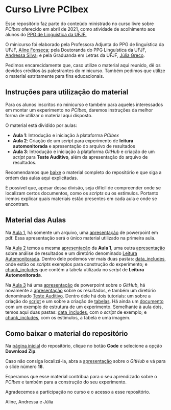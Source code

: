 # Curso Livre PCIbex

Esse repositório faz parte do conteúdo ministrado no curso livre sobre *PCIbex* oferecido em abril de 2021, como atividade de acolhimento aos alunos do [PPG de Linguística da UFJF.](https://www2.ufjf.br/ppglinguistica/)

O minicurso foi elaborado pela Professora Adjunta do PPG de linguística da UFJF, [Aline Fonseca](https://github.com/Alineafon); pela Doutoranda do PPG Linguística da UFJF, [Andressa Silva](https://github.com/asilva91); e pela Graduanda em Letras da UFJF, [Júlia Greco](https://github.com/julia-greco).

Pedimos encarecidamente que, caso utilize o material aqui reunido, dê os devidos créditos às palestrantes do minicurso. Também pedimos que utilize o material estritamente para fins educacionais.

## Instruções para utilização do material

Para os alunos inscritos no minicurso e também para aqueles interessados em montar um experimento no *PCIbex*, daremos instruções da melhor forma de utilizar o material aqui disposto.

O material está dividido por aulas:

- **Aula 1**: Introdução e iniciação à plataforma *PCIbex*
- **Aula 2**: Criação de um *script* para experimento de **leitura automonitorada** e apresentação do arquivo de resultados
- **Aula 3**: Introdução e iniciação à plataforma *GitHub* e criação de um *script* para **Teste Auditivo**, além da apresentação do arquivo de resultados.

Recomendamos que [baixe](#section) o material completo do repositório e que siga a ordem das aulas aqui explicitadas. 

É possível que, apesar dessa divisão, seja difícil de compreender onde se localizam certos documentos, como os *scripts* ou os estímulos. Portanto iremos explicar quais materiais estão presentes em cada aula e onde se encontram. 

## Material das Aulas

Na [Aula 1](https://github.com/julia-greco/Curso_Livre_PCIbex/tree/master/Aula%201), há somente um arquivo, uma [apresentação](https://github.com/julia-greco/Minicurso_PCIbex/blob/master/Aula%201/Minicurso%20-%20Experimentos%20em%20Psicolingu%C3%ADstica%20com%20a%20plataforma%20PCIbex_Aula_1.pdf) de powerpoint em pdf. Essa apresentação será o único material utilizado na primeira aula.

Na [Aula 2](https://github.com/julia-greco/Curso_Livre_PCIbex/tree/master/Aula%202) temos a mesma [apresentação](https://github.com/julia-greco/Minicurso_PCIbex/blob/master/Aula%202/Minicurso%20-%20Experimentos%20em%20Psicolingu%C3%ADstica%20com%20a%20plataforma%20PCIbex.pdf) da **Aula 1**, uma outra [apresentação](https://github.com/julia-greco/Minicurso_PCIbex/blob/master/Aula%202/Tela%20Resultados%20curso%20PCIbex.pdf) sobre análise de resultados e um diretório denominado [Leitura Automonitorada](https://github.com/julia-greco/Minicurso_PCIbex/tree/master/Aula%202/Leitura%20Automonitorada). Dentro dele podemos ver mais duas pastas: [data_includes](https://github.com/julia-greco/Minicurso_PCIbex/tree/master/Aula%202/Leitura%20Automonitorada/data_includes), onde estão os *scripts* exemplos para construção do experimento; e [chunk_includes](https://github.com/julia-greco/Minicurso_PCIbex/tree/master/Aula%202/Leitura%20Automonitorada/chunk_includes) que contém a tabela utilizada no *script* de **Leitura Automonitorada**.

Na [Aula 3](https://github.com/julia-greco/Curso_Livre_PCIbex/tree/master/Aula%203) há uma [apresentação](https://github.com/julia-greco/Minicurso_PCIbex/blob/master/Aula%203/Apresenta%C3%A7%C3%A3o%20GitHub.pdf) de powerpoint sobre o *GitHub*, há novamente a [apresentação](https://github.com/julia-greco/Minicurso_PCIbex/blob/master/Aula%203/Tela%20Resultados%20curso%20PCIbex.pdf) sobre os resultados, e também um diretório denominado [Teste Auditivo](https://github.com/julia-greco/Minicurso_PCIbex/tree/master/Aula%203/Teste%20Auditivo). Dentro dele há dois tutoriais: um sobre a criação do [script](https://github.com/julia-greco/Minicurso_PCIbex/blob/master/Aula%203/Teste%20Auditivo/Tutorial%20Script.md) e um sobre a criação de [tabelas](https://github.com/julia-greco/Minicurso_PCIbex/blob/master/Aula%203/Teste%20Auditivo/Tutorial%20Tabela.md). Há ainda um [documento](https://github.com/julia-greco/Minicurso_PCIbex/blob/master/Aula%203/Teste%20Auditivo/Estrutura%20%20do%20Experimento.md) com um exemplo de estrutura de um experimento. Semelhante à aula dois, temos aqui duas pastas: [data_includes](https://github.com/julia-greco/Minicurso_PCIbex/tree/master/Aula%203/Teste%20Auditivo/data_includes), com o *script* de exemplo; e [chunk_includes](https://github.com/julia-greco/Minicurso_PCIbex/tree/master/Aula%203/Teste%20Auditivo/chunk_includes), com os estímulos, a tabela e uma imagem. 


## <a name="section"></a>Como baixar o material do repositório

Na [página inicial](https://github.com/julia-greco/Curso_Livre_PCIbex) do repositório, clique no botão **Code** e selecione a opção **Download Zip**.

Caso não consiga localizá-la, abra a [apresentação](https://github.com/julia-greco/Minicurso_PCIbex/blob/master/Aula%203/Apresenta%C3%A7%C3%A3o%20GitHub.pdf) sobre o *GitHub* e vá para o slide número **16**.

Esperamos que esse material contribua para o seu aprendizado sobre o *PCIbex* e também para a construção do seu experimento.

Agradecemos a participação no curso e o acesso a esse repositório.

Aline, Andressa e Júlia
